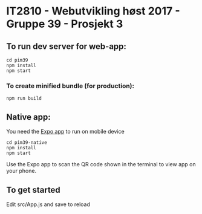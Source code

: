 # IT2810 - Webutvikling høst 2017 - Gruppe 39 - Prosjekt 3

## To run dev server for web-app:
```
cd pim39
npm install
npm start
```

### To create minified bundle (for production):
`npm run build`

## Native app:
You need the [Expo app](https://expo.io/) to run on mobile device
```
cd pim39-native
npm install
npm start
```
Use the Expo app to scan the QR code shown in the terminal to view app on your phone.


## To get started
Edit src/App.js and save to reload
